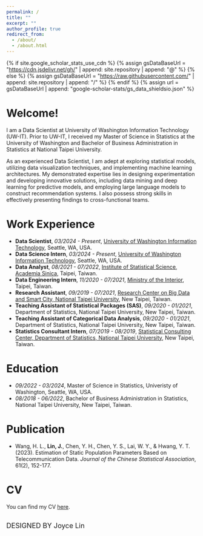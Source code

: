 ```yaml
---
permalink: /
title: ""
excerpt: ""
author_profile: true
redirect_from: 
  - /about/
  - /about.html
---
```


{% if site.google_scholar_stats_use_cdn %}
{% assign gsDataBaseUrl = "https://cdn.jsdelivr.net/gh/" | append: site.repository | append: "@" %}
{% else %}
{% assign gsDataBaseUrl = "https://raw.githubusercontent.com/" | append: site.repository | append: "/" %}
{% endif %}
{% assign url = gsDataBaseUrl | append: "google-scholar-stats/gs_data_shieldsio.json" %}

<span class='anchor' id='about-me'></span>
# Welcome!

I am a Data Scientist at University of Washington Information Technology (UW-IT). Prior to UW-IT, I received my Master of Science in Statistics at the University of Washington and Bachelor of Business Administration in Statistics at National Taipei University.

As an experienced Data Scientist, I am adept at exploring statistical models, utilizing data visualization techniques, and implementing machine learning architectures. My demonstrated expertise lies in designing experimentation and developing innovative solutions, including data mining and deep learning for predictive models, and employing large language models to construct recommendation systems. I also possess strong skills in effectively presenting findings to cross-functional teams.

<!--# 🔥 News-->
<!--- *2022.02*: &nbsp;🎉🎉 Lorem ipsum dolor sit amet, consectetur adipiscing elit. Vivamus ornare aliquet ipsum, ac tempus justo dapibus sit amet. -->
<!--- *2022.02*: &nbsp;🎉🎉 Lorem ipsum dolor sit amet, consectetur adipiscing elit. Vivamus ornare aliquet ipsum, ac tempus justo dapibus sit amet. -->

<span class='anchor' id='work-experience'></span>
# Work Experience
- **Data Scientist**, *03/2024 - Present*, [University of Washington Information Technology](https://itconnect.uw.edu/it-at-the-uw/about-uwit/), Seattle, WA, USA.
- **Data Science Intern**, *03/2024 - Present*, [University of Washington Information Technology](https://itconnect.uw.edu/it-at-the-uw/about-uwit/), Seattle, WA, USA.
- **Data Analyst**, *08/2021 - 07/2022*, [Institute of Statistical Science, Academia Sinica](https://www.stat.sinica.edu.tw/eng/), Taipei, Taiwan.
- **Data Engineering Intern**, *11/2020 - 07/2021*, [Ministry of the Interior](https://segis.moi.gov.tw/STATCloud/Index), Taipei, Taiwan.
- **Research Assistant**, *09/2019 - 07/2021*, [Research Center on Big Data and Smart City, National Taipei University](http://www.rcbs.ntpu.edu.tw/), New Taipei, Taiwan.
- **Teaching Assistant of Statistical Packages (SAS)**, *09/2020 - 01/2021*, Department of Statistics, National Taipei University, New Taipei, Taiwan.
- **Teaching Assistant of Categorical Data Analysis**, *09/2020 - 01/2021*, Department of Statistics, National Taipei University, New Taipei, Taiwan.
- **Statistics Consultant Intern**, *07/2019 - 08/2019*, [Statistical Consulting Center, Department of Statistics, National Taipei University](https://www.stat.ntpu.edu.tw/page.php?id=158&ids=1), New Taipei, Taiwan.

# Education
- *09/2022 - 03/2024*, Master of Science in Statistics, Univeristy of Washington, Seattle, WA, USA. 
- *08/2018 - 06/2022*, Bachelor of Business Administration in Statistics, National Taipei University, New Taipei, Taiwan.

<span class='anchor' id='publication'></span>
# Publication
- Wang, H. L., **Lin, J.**, Chen, Y. H., Chen, Y. S., Lai, W. Y., & Hwang, Y. T. (2023). Estimation of Static Population Parameters Based on Telecommunication Data. *Journal of the Chinese Statistical Association*, 61(2), 152-177.

<!--# 🎖 Honors and Awards-->
<!--- *2021.10* Lorem ipsum dolor sit amet, consectetur adipiscing elit. Vivamus ornare aliquet ipsum, ac tempus justo dapibus sit amet. -->
<!--- *2021.09* Lorem ipsum dolor sit amet, consectetur adipiscing elit. Vivamus ornare aliquet ipsum, ac tempus justo dapibus sit amet. -->

<!--# 💻 Internships-->
<!--- *2019.05 - 2020.02*, [Lorem](https://github.com/), China.-->

# CV
You can find my CV [here](https://drive.google.com/file/d/1Z4ksWF4FGfj6s_8ErFF_mCP_xy_fDsa4/view?usp=sharing).
<br/><br/>

<font size=4>DESIGNED BY Joyce Lin</font>
